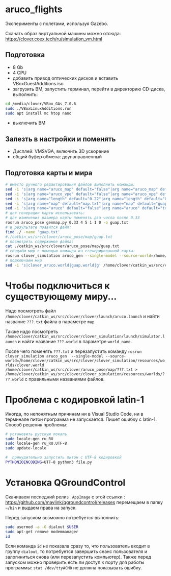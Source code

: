 # aruco_flights

Эксперименты с полетами, используя Gazebo.

Скачать образ виртуальной машины можно отсюда: https://clover.coex.tech/ru/simulation_vm.html

## Подготовка

 * 8 Gb
 * 4 CPU
 * добавить привод оптических дисков и вставить VBoxGuestAdditions.iso
 * загрузить ВМ, запустить терминал, перейти в директорию CD-диска, выполнить:

```bash
cd /media/clover/VBox_GAs_7.0.6
sudo ./VBoxLinuxAdditions.run
sudo apt install mc htop nano
```

 * выключить ВМ

## Залезть в настройки и поменять

 * Дисплей: VMSVGA, включить 3D ускорение
 * общий буфер обмена: двунаправленный

## Подготовка карты и мира

```bash
# вместо ручного редактирования файлов выполнить команды:
sed -i 's|arg name="aruco_map" default="false"|arg name="aruco_map" default="true"|g' /home/clover/catkin_ws/src/clover/clover/launch/aruco.launch
sed -i 's|arg name="aruco_vpe" default="false"|arg name="aruco_vpe" default="true"|g' /home/clover/catkin_ws/src/clover/clover/launch/aruco.launch
sed -i 's|arg name="length" default="0.22"|arg name="length" default="0.33"|g' /home/clover/catkin_ws/src/clover/clover/launch/aruco.launch
sed -i 's|arg name="map" default="map.txt"|arg name="map" default="guap.txt"|g' /home/clover/catkin_ws/src/clover/clover/launch/aruco.launch
sed -i 's|arg name="aruco" default="false"|arg name="aruco" default="true"|g' /home/clover/catkin_ws/src/clover/clover/launch/clover.launch
# для генерации карты использовать:
# для изменения размера карты поменять два числа после 0.33
rosrun aruco_pose genmap.py 0.33 4 5 1 1 0 -o guap.txt
# в результате появится файл:
find ./ -name 'guap.txt'
#./catkin_ws/src/clover/aruco_pose/map/guap.txt
# посмотреть содержимое файла:
cat ./catkin_ws/src/clover/aruco_pose/map/guap.txt
# создаём мир с помощью команды из сгенерированной карты:
rosrun clover_simulation aruco_gen --single-model --source-world=/home/clover/catkin_ws/src/clover/clover_simulation/resources/worlds/clover.world /home/clover/catkin_ws/src/clover/aruco_pose/map/guap.txt > /home/clover/catkin_ws/src/clover/clover_simulation/resources/worlds/guap.world
# подключаем мир
sed -i 's|clover_aruco.world|guap.world|g' /home/clover/catkin_ws/src/clover/clover_simulation/launch/simulator.launch
```
  
# Чтобы подключиться к существующему миру...

Надо посмотреть файл `/home/clover/catkin_ws/src/clover/clover/launch/aruco.launch` и найти название `???.txt` файла в параметре `map`.

Также надо посмотреть `/home/clover/catkin_ws/src/clover/clover_simulation/launch/simulator.launch` и найти название `???.world` в параметре `world_name`.

После чего поменять `???.txt` и перезапустить команду `rosrun clover_simulation aruco_gen  --single-model --source-world=/home/clover/catkin_ws/src/clover/clover_simulation/resources/worlds/clover.world /home/clover/catkin_ws/src/clover/aruco_pose/map/???.txt > /home/clover/catkin_ws/src/clover/clover_simulation/resources/worlds/???.world` с правильными названиями файлов.

# Проблема с кодировкой latin-1

Иногда, по непонятным причинам ни в Visual Studio Code, ни в терминале питон программа не запускается. Пишет ошибку с latin-1. Способ решения проблемы:

```bash
# установить русскую локаль
sudo locale-gen ru_RU
sudo locale-gen ru_RU.UTF-8
sudo update-locale

#  принудительно запустить питон с UTF-8 кодировкой
PYTHONIOENCODING=UTF-8 python3 file.py
```

# Установка QGroundControl

Скачиваем последний релиз `.AppImage` с этой ссылки : https://github.com/mavlink/qgroundcontrol/releases перемещаем в папку `~/bin` и выдаем права на запуск.

Перед запуском возможно потребуется выполнить: 

```bash
sudo usermod -a -G dialout $USER
sudo apt-get remove modemmanager
id
```

Если команда `id` не показала сразу то, что пользователь входит в группу `dialout`, то потребуется завершить сеанс пользователя и залогиниться снова (или перезапустить компьютер). Также перед запуском можно проверить есть ли доступ к порту для работы программы: `stat /dev/ttyACM0` не должна показывать ошибку.